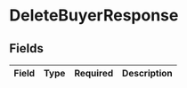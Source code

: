 # DeleteBuyerResponse


## Fields

| Field       | Type        | Required    | Description |
| ----------- | ----------- | ----------- | ----------- |